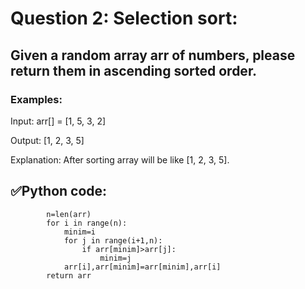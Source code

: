 # Question 2: Selection sort:

## Given a random array arr of numbers, please return them in ascending sorted order. 

### Examples:

Input: arr[] = [1, 5, 3, 2]

Output: [1, 2, 3, 5]

Explanation: After sorting array will be like [1, 2, 3, 5].

## ✅Python code:

```
        n=len(arr)
        for i in range(n):
            minim=i
            for j in range(i+1,n):
                if arr[minim]>arr[j]:
                    minim=j
            arr[i],arr[minim]=arr[minim],arr[i]
        return arr        
```
